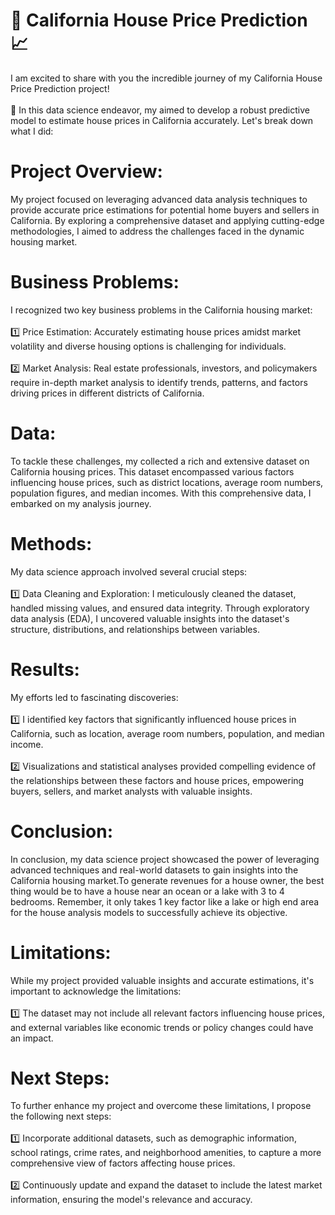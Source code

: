 # 🏡 California House Price Prediction 📈

I am excited to share with you the incredible journey of my California House Price Prediction project! <br><br>
🌟 In this data science endeavor, my aimed to develop a robust predictive model to estimate house prices in California accurately. Let's break down what I did:

# Project Overview:
My project focused on leveraging advanced data analysis techniques to provide accurate price estimations for potential home buyers and sellers in California. By exploring a comprehensive dataset and applying cutting-edge methodologies, I aimed to address the challenges faced in the dynamic housing market.

# Business Problems:
I recognized two key business problems in the California housing market:<br><br>
1️⃣ Price Estimation: Accurately estimating house prices amidst market volatility and diverse housing options is challenging for individuals.<br><br>
2️⃣ Market Analysis: Real estate professionals, investors, and policymakers require in-depth market analysis to identify trends, patterns, and factors driving prices in different districts of California.

# Data:
To tackle these challenges, my collected a rich and extensive dataset on California housing prices. This dataset encompassed various factors influencing house prices, such as district locations, average room numbers, population figures, and median incomes. With this comprehensive data, I embarked on my analysis journey.

# Methods:
My data science approach involved several crucial steps:<br><br>
1️⃣ Data Cleaning and Exploration: I meticulously cleaned the dataset, handled missing values, and ensured data integrity. Through exploratory data analysis (EDA), I uncovered valuable insights into the dataset's structure, distributions, and relationships between variables.

# Results:
My efforts led to fascinating discoveries:<br><br>
1️⃣ I identified key factors that significantly influenced house prices in California, such as location, average room numbers, population, and median income.<br><br>
2️⃣ Visualizations and statistical analyses provided compelling evidence of the relationships between these factors and house prices, empowering buyers, sellers, and market analysts with valuable insights.

# Conclusion:
In conclusion, my data science project showcased the power of leveraging advanced techniques and real-world datasets to gain insights into the California housing market.To generate revenues for a house owner, the best thing would be to have a house near an ocean or a lake with 3 to 4 bedrooms. Remember, it only takes 1 key factor like a lake or high end area for the house analysis models to successfully achieve its objective.


# Limitations:
While my project provided valuable insights and accurate estimations, it's important to acknowledge the limitations:<br><br>
1️⃣ The dataset may not include all relevant factors influencing house prices, and external variables like economic trends or policy changes could have an impact.

# Next Steps:
To further enhance my project and overcome these limitations, I propose the following next steps:<br><br>
1️⃣ Incorporate additional datasets, such as demographic information, school ratings, crime rates, and neighborhood amenities, to capture a more comprehensive view of factors affecting house prices.<br><br>
2️⃣ Continuously update and expand the dataset to include the latest market information, ensuring the model's relevance and accuracy.



